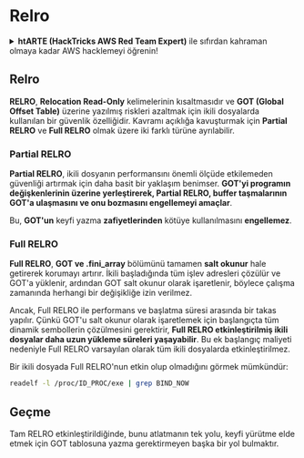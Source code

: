 # Relro

<details>

<summary><strong>htARTE (HackTricks AWS Red Team Expert)</strong> ile sıfırdan kahraman olmaya kadar AWS hacklemeyi öğrenin!</summary>

Diğer HackTricks'i destekleme yolları:

- **Şirketinizi HackTricks'te reklamını görmek istiyorsanız** veya **HackTricks'i PDF olarak indirmek istiyorsanız** [**ABONELİK PLANLARI**](https://github.com/sponsors/carlospolop)'na göz atın!
- [**Resmi PEASS & HackTricks ürünlerini**](https://peass.creator-spring.com) edinin
- [**The PEASS Family'yi**](https://opensea.io/collection/the-peass-family) keşfedin, özel [**NFT'lerimiz**](https://opensea.io/collection/the-peass-family) koleksiyonumuz
- **💬 [Discord grubuna](https://discord.gg/hRep4RUj7f) veya [telegram grubuna](https://t.me/peass) katılın veya bizi Twitter'da** 🐦 [**@hacktricks\_live**](https://twitter.com/hacktricks\_live)** takip edin.**
- **Hacking püf noktalarınızı paylaşarak PR'lar göndererek** [**HackTricks**](https://github.com/carlospolop/hacktricks) ve [**HackTricks Cloud**](https://github.com/carlospolop/hacktricks-cloud) github depolarına katkıda bulunun.

</details>

## Relro

**RELRO**, **Relocation Read-Only** kelimelerinin kısaltmasıdır ve **GOT (Global Offset Table)** üzerine yazılmış riskleri azaltmak için ikili dosyalarda kullanılan bir güvenlik özelliğidir. Kavramı açıklığa kavuşturmak için **Partial RELRO** ve **Full RELRO** olmak üzere iki farklı türüne ayrılabilir.

### **Partial RELRO**

**Partial RELRO**, ikili dosyanın performansını önemli ölçüde etkilemeden güvenliği artırmak için daha basit bir yaklaşım benimser. **GOT'yi programın değişkenlerinin üzerine yerleştirerek, Partial RELRO, buffer taşmalarının GOT'a ulaşmasını ve onu bozmasını engellemeyi amaçlar**.

Bu, **GOT'un** keyfi yazma **zafiyetlerinden** kötüye kullanılmasını **engellemez**.

### **Full RELRO**

**Full RELRO**, **GOT ve .fini\_array** bölümünü tamamen **salt okunur** hale getirerek korumayı artırır. İkili başladığında tüm işlev adresleri çözülür ve GOT'a yüklenir, ardından GOT salt okunur olarak işaretlenir, böylece çalışma zamanında herhangi bir değişikliğe izin verilmez.

Ancak, Full RELRO ile performans ve başlatma süresi arasında bir takas yapılır. Çünkü GOT'u salt okunur olarak işaretlemek için başlangıçta tüm dinamik sembollerin çözülmesini gerektirir, **Full RELRO etkinleştirilmiş ikili dosyalar daha uzun yükleme süreleri yaşayabilir**. Bu ek başlangıç ​​maliyeti nedeniyle Full RELRO varsayılan olarak tüm ikili dosyalarda etkinleştirilmez.

Bir ikili dosyada Full RELRO'nun etkin olup olmadığını görmek mümkündür:
```bash
readelf -l /proc/ID_PROC/exe | grep BIND_NOW
```
## Geçme

Tam RELRO etkinleştirildiğinde, bunu atlatmanın tek yolu, keyfi yürütme elde etmek için GOT tablosuna yazma gerektirmeyen başka bir yol bulmaktır.
